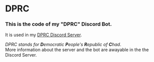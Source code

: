 # DPRC

### This is the code of my "DPRC" Discord Bot.
It is used in my [DPRC Discord Server](https://discord.gg/UzDkKhCKMG).<br>

*DPRC stands for **D**emocratic **P**eople's **R**epublic of **C**had*.<br>
More information about the server and the bot are awayable in the the Discord Server.
